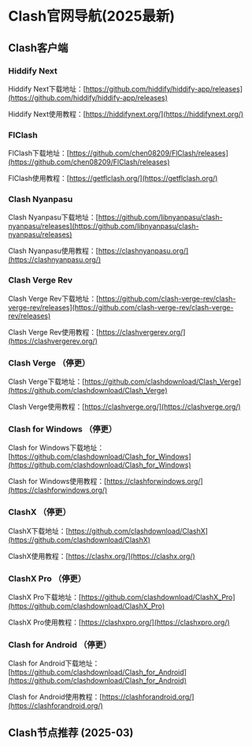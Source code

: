 # Clash官网导航(2025最新)

## Clash客户端

### Hiddify Next
Hiddify Next下载地址：[https://github.com/hiddify/hiddify-app/releases](https://github.com/hiddify/hiddify-app/releases)

Hiddify Next使用教程：[https://hiddifynext.org/](https://hiddifynext.org/)

### FlClash
FlClash下载地址：[https://github.com/chen08209/FlClash/releases](https://github.com/chen08209/FlClash/releases)

FlClash使用教程：[https://getflclash.org/](https://getflclash.org/)

### Clash Nyanpasu
Clash Nyanpasu下载地址：[https://github.com/libnyanpasu/clash-nyanpasu/releases](https://github.com/libnyanpasu/clash-nyanpasu/releases)

Clash Nyanpasu使用教程：[https://clashnyanpasu.org/](https://clashnyanpasu.org/)

### Clash Verge Rev
Clash Verge Rev下载地址：[https://github.com/clash-verge-rev/clash-verge-rev/releases](https://github.com/clash-verge-rev/clash-verge-rev/releases)

Clash Verge Rev使用教程：[https://clashvergerev.org/](https://clashvergerev.org/)

### Clash Verge （停更）
Clash Verge下载地址：[https://github.com/clashdownload/Clash_Verge](https://github.com/clashdownload/Clash_Verge)

Clash Verge使用教程：[https://clashverge.org/](https://clashverge.org/)

### Clash for Windows （停更）
Clash for Windows下载地址：[https://github.com/clashdownload/Clash_for_Windows](https://github.com/clashdownload/Clash_for_Windows)

Clash for Windows使用教程：[https://clashforwindows.org/](https://clashforwindows.org/)

### ClashX （停更）
ClashX下载地址：[https://github.com/clashdownload/ClashX](https://github.com/clashdownload/ClashX)

ClashX使用教程：[https://clashx.org/](https://clashx.org/)

### ClashX Pro （停更）
ClashX Pro下载地址：[https://github.com/clashdownload/ClashX_Pro](https://github.com/clashdownload/ClashX_Pro)

ClashX Pro使用教程：[https://clashxpro.org/](https://clashxpro.org/)

### Clash for Android （停更）
Clash for Android下载地址：[https://github.com/clashdownload/Clash_for_Android](https://github.com/clashdownload/Clash_for_Android)

Clash for Android使用教程：[https://clashforandroid.org/](https://clashforandroid.org/)

## Clash节点推荐 (2025-03)
